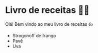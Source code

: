 # Livro de receitas :man_cook:

Olá! Bem vindo ao meu livro de receitas :+1:

- Strogonoff de frango
- Pavê
- Uva

